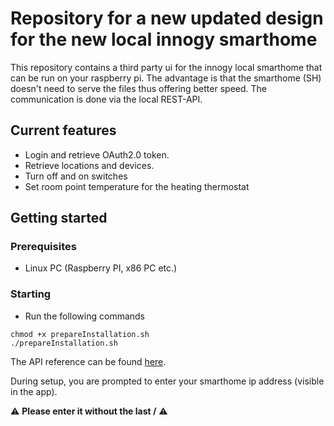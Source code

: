 # Repository for a new updated design for the new local innogy smarthome 

This repository contains a third party ui for the innogy local smarthome that can be run on your raspberry pi.
The advantage is that the smarthome (SH) doesn't need to serve the files thus offering better speed. 
The communication is done via the local REST-API.


## Current features
- Login and retrieve OAuth2.0 token.
- Retrieve locations and devices.
- Turn off and on switches
- Set room point temperature for the heating thermostat

## Getting started

### Prerequisites
- Linux PC (Raspberry PI, x86 PC etc.)

### Starting
- Run the following commands

```
chmod +x prepareInstallation.sh
./prepareInstallation.sh
```


The API reference can be found  [here](https://developer.services-smarthome.de/api_reference/HomeAPI/APIReference.html).


During setup, you are prompted to enter your smarthome ip address (visible in the app).

⚠ **Please enter it without the last /** ⚠